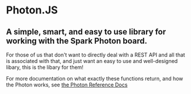 # Photon.JS
## A simple, smart, and easy to use library for working with the Spark Photon board.

For those of us that don't want to directly deal with a REST API and all that is associated with that, and just want an easy to use and well-designed libary, this is the libary for them!

For more documentation on what exactly these functions return, and how the Photon works, see [the Photon Reference Docs](https://docs.particle.io/reference/api/)
